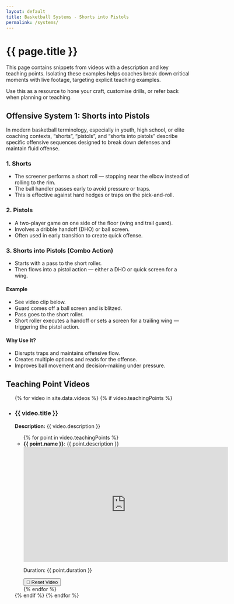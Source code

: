 ```yaml
---
layout: default
title: Basketball Systems - Shorts into Pistols
permalink: /systems/
---
```


<h1>{{ page.title }}</h1>

<p>
  This page contains snippets from videos with a description and key teaching points.
  Isolating these examples helps coaches break down critical moments with live footage, targeting explicit teaching examples.
</p>

<p>
  Use this as a resource to hone your craft, customise drills, or refer back when planning or teaching.
</p>

<h2>Offensive System 1: Shorts into Pistols</h2>

<p>
  In modern basketball terminology, especially in youth, high school, or elite coaching contexts, “shorts”, “pistols”, and “shorts into pistols” describe specific offensive sequences designed to break down defenses and maintain fluid offense.
</p>

<h3>1. Shorts</h3>
<ul>
  <li>The screener performs a short roll — stopping near the elbow instead of rolling to the rim.</li>
  <li>The ball handler passes early to avoid pressure or traps.</li>
  <li>This is effective against hard hedges or traps on the pick-and-roll.</li>
</ul>

<h3>2. Pistols</h3>
<ul>
  <li>A two-player game on one side of the floor (wing and trail guard).</li>
  <li>Involves a dribble handoff (DHO) or ball screen.</li>
  <li>Often used in early transition to create quick offense.</li>
</ul>

<h3>3. Shorts into Pistols (Combo Action)</h3>
<ul>
  <li>Starts with a pass to the short roller.</li>
  <li>Then flows into a pistol action — either a DHO or quick screen for a wing.</li>
</ul>

<h4>Example</h4>
<ul>
  <li>See video clip below.</li>
  <li>Guard comes off a ball screen and is blitzed.</li>
  <li>Pass goes to the short roller.</li>
  <li>Short roller executes a handoff or sets a screen for a trailing wing — triggering the pistol action.</li>
</ul>

<h4>Why Use It?</h4>
<ul>
  <li>Disrupts traps and maintains offensive flow.</li>
  <li>Creates multiple options and reads for the offense.</li>
  <li>Improves ball movement and decision-making under pressure.</li>
</ul>

<h2>Teaching Point Videos</h2>

<ul>
  {% for video in site.data.videos %}
    {% if video.teachingPoints %}
      <li>
        <h3>{{ video.title }}</h3>
        <p><strong>Description:</strong> {{ video.description }}</p>
        <ul>
          {% for point in video.teachingPoints %}
            <li>
              <strong>{{ point.name }}</strong>: {{ point.description }}<br>
              <iframe id="video-{{ video.id }}-{{ point.start }}-{{ point.end }}" width="560" height="315"
                src="https://www.youtube.com/embed/{{ video.id }}?start={{ point.start }}&end={{ point.end }}"
                title="Basketball For Coaches"
                frameborder="0"
                allow="accelerometer; autoplay; clipboard-write; encrypted-media; gyroscope; picture-in-picture"
                allowfullscreen>
              </iframe>
              <p>Duration: {{ point.duration }}</p>
              <button onclick="resetVideo('video-{{ video.id }}-{{ point.start }}-{{ point.end }}')">🔁 Reset Video</button>
            </li>
          {% endfor %}
        </ul>
      </li>
    {% endif %}
  {% endfor %}
</ul>

<script>
  function resetVideo(id) {
    const iframe = document.getElementById(id);
    const src = iframe.src;
    iframe.src = src;
  }
</script>